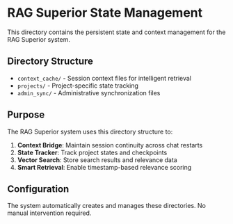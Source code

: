 # RAG Superior State Management

This directory contains the persistent state and context management for the RAG Superior system.

## Directory Structure

- `context_cache/` - Session context files for intelligent retrieval
- `projects/` - Project-specific state tracking
- `admin_sync/` - Administrative synchronization files

## Purpose

The RAG Superior system uses this directory structure to:

1. **Context Bridge**: Maintain session continuity across chat restarts
2. **State Tracker**: Track project states and checkpoints
3. **Vector Search**: Store search results and relevance data
4. **Smart Retrieval**: Enable timestamp-based relevance scoring

## Configuration

The system automatically creates and manages these directories. No manual intervention required.
